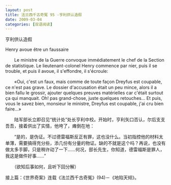 ```yaml
---
layout: post
title: 法兰西千古奇冤 95 -亨利供认造假
date: 2009-03-04
categories: [双语阅读]  
---
```


亨利供认造假

Henry avoue être un faussaire

　　Le ministre de la Guerre convoque immédiatement le chef de la Section de statistique. Le lieutenant-colonel Henry commence par nier, puis il se trouble, et puis il avoue, il s'effondre, il s'écroule:

　　«Oui, c'est un faux, mais comme de toute façon Dreyfus est coupable, ce n'est pas grave. Le dossier d'accusation était un peu mince, alors il a bien fallu le grossir, ajouter quelques preuves matérielles car c'était surtout ça qui manquait. Oh! pas grand-chose, juste quelques retouches... Et puis, vous le savez bien, monsieur le ministre, Dreyfus est coupable, j'ai cru bien faire...»



　　陆军部长立即召见“统计处”处长亨利中校。开始时，亨利矢口否认，尔后支支吾吾，接着供出了实情，他垮了，瘫倒在地：

　　“是的，是伪证。不过德雷福斯反正有罪，这也没什么。当初指控他的材料太单薄，需要搞得充分些，添几份有分量的物证。缺的不就是这个吗？再说，也没有做太多手脚，只是稍许动了一下……何况，部长先生，你知道，德雷福斯是罪人，我这是做件好事……”



　　（欲知后事如何，且听下回分解）

接上篇：《世界奇案》连载《法兰西千古奇冤》(94)－《地陷天倾》。
